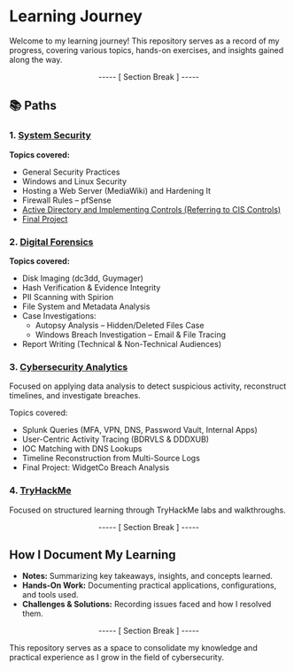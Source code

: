 # Learning Journey

Welcome to my learning journey! This repository serves as a record of my progress, covering various topics, hands-on exercises, and insights gained along the way.

<div align="center">

----- [ Section Break ] -----

</div>

## 📚 Paths

### 1. [System Security](./system-security)

**Topics covered:**
- General Security Practices
- Windows and Linux Security
- Hosting a Web Server (MediaWiki) and Hardening It
- Firewall Rules – pfSense
- [Active Directory and Implementing Controls (Referring to CIS Controls)](./system-security/final-catflix-project)
- [Final Project](./system-security/final-catflix-project)

### 2. [Digital Forensics](./digital-forensics)

**Topics covered:**
- Disk Imaging (dc3dd, Guymager)
- Hash Verification & Evidence Integrity
- PII Scanning with Spirion
- File System and Metadata Analysis
- Case Investigations:
  - Autopsy Analysis – Hidden/Deleted Files Case
  - Windows Breach Investigation – Email & File Tracing
- Report Writing (Technical & Non-Technical Audiences)

### 3. [Cybersecurity Analytics](./analytics/final-project-widgetco/)
Focused on applying data analysis to detect suspicious activity, reconstruct timelines, and investigate breaches.

Topics covered:
- Splunk Queries (MFA, VPN, DNS, Password Vault, Internal Apps)
- User-Centric Activity Tracing (BDRVLS & DDDXUB)
- IOC Matching with DNS Lookups
- Timeline Reconstruction from Multi-Source Logs
- Final Project: WidgetCo Breach Analysis

### 4. [TryHackMe](./tryhackme)

Focused on structured learning through TryHackMe labs and walkthroughs.

<div align="center">

----- [ Section Break ] -----

</div>

## How I Document My Learning

- **Notes:** Summarizing key takeaways, insights, and concepts learned.
- **Hands-On Work:** Documenting practical applications, configurations, and tools used.
- **Challenges & Solutions:** Recording issues faced and how I resolved them.

<div align="center">

----- [ Section Break ] -----

</div>

This repository serves as a space to consolidate my knowledge and practical experience as I grow in the field of cybersecurity.

